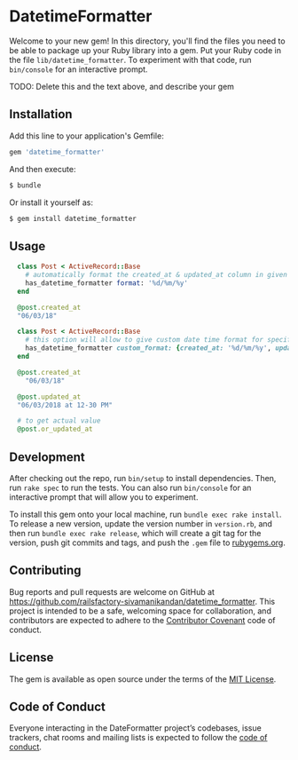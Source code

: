 # DatetimeFormatter

Welcome to your new gem! In this directory, you'll find the files you need to be able to package up your Ruby library into a gem. Put your Ruby code in the file `lib/datetime_formatter`. To experiment with that code, run `bin/console` for an interactive prompt.

TODO: Delete this and the text above, and describe your gem

## Installation

Add this line to your application's Gemfile:

```ruby
gem 'datetime_formatter'
```

And then execute:
```bash
$ bundle
```
Or install it yourself as:
```ruby
$ gem install datetime_formatter
```
## Usage

```ruby
  class Post < ActiveRecord::Base
    # automatically format the created_at & updated_at column in given format
    has_datetime_formatter format: '%d/%m/%y'
  end

  @post.created_at
  "06/03/18"

  class Post < ActiveRecord::Base
    # this option will allow to give custom date time format for specific column
    has_datetime_formatter custom_format: {created_at: '%d/%m/%y', updated_at: '%d/%m/%Y at %I-%M %p'}
  end

  @post.created_at
    "06/03/18"

  @post.updated_at
  "06/03/2018 at 12-30 PM"

  # to get actual value
  @post.or_updated_at
```

## Development
After checking out the repo, run `bin/setup` to install dependencies. Then, run `rake spec` to run the tests. You can also run `bin/console` for an interactive prompt that will allow you to experiment.

To install this gem onto your local machine, run `bundle exec rake install`. To release a new version, update the version number in `version.rb`, and then run `bundle exec rake release`, which will create a git tag for the version, push git commits and tags, and push the `.gem` file to [rubygems.org](https://rubygems.org).

## Contributing

Bug reports and pull requests are welcome on GitHub at https://github.com/railsfactory-sivamanikandan/datetime_formatter. This project is intended to be a safe, welcoming space for collaboration, and contributors are expected to adhere to the [Contributor Covenant](http://contributor-covenant.org) code of conduct.

## License

The gem is available as open source under the terms of the [MIT License](https://opensource.org/licenses/MIT).

## Code of Conduct

Everyone interacting in the DateFormatter project’s codebases, issue trackers, chat rooms and mailing lists is expected to follow the [code of conduct](https://github.com/railsfactory-sivamanikandan/datetime_formatter/blob/master/CODE_OF_CONDUCT.md).

